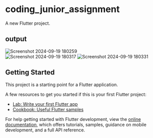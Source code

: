 # coding_junior_assignment

A new Flutter project.

## output

![Screenshot 2024-09-19 180259](https://github.com/user-attachments/assets/5cee1e91-7ed2-4ecc-bb4c-282bbb36a437)   
![Screenshot 2024-09-19 180317](https://github.com/user-attachments/assets/edfd01a7-bffc-4fdf-8246-e36e373ebd7e)
![Screenshot 2024-09-19 180331](https://github.com/user-attachments/assets/67501b06-4452-4bb3-9900-ad37a2013305)


## Getting Started

This project is a starting point for a Flutter application.

A few resources to get you started if this is your first Flutter project:

- [Lab: Write your first Flutter app](https://docs.flutter.dev/get-started/codelab)
- [Cookbook: Useful Flutter samples](https://docs.flutter.dev/cookbook)

For help getting started with Flutter development, view the
[online documentation](https://docs.flutter.dev/), which offers tutorials,
samples, guidance on mobile development, and a full API reference.
